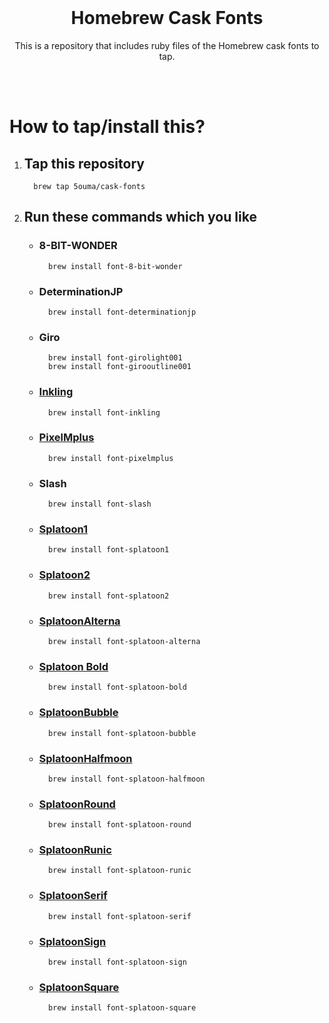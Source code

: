 <br>

<h1 align="center">Homebrew Cask Fonts</h1>
<p align="center">This is a repository that includes ruby files of the Homebrew cask fonts to tap.</p>

<br><br>

# How to tap/install this?

1.  ## Tap this repository

    ```shell
      brew tap 5ouma/cask-fonts
    ```

2.  ## Run these commands which you like

    -   ### 8-BIT-WONDER

        ```shell
          brew install font-8-bit-wonder
        ```

    -   ### DeterminationJP

        ```shell
          brew install font-determinationjp
        ```

    -   ### Giro

        ```shell
          brew install font-girolight001
          brew install font-girooutline001
        ```

    -   ### [Inkling](https://frozenpandaman.github.io/inkling.html)

        ```shell
          brew install font-inkling
        ```

    -   ### [PixelMplus](https://itouhiro.hatenablog.com/entry/20130602/font)

        ```shell
          brew install font-pixelmplus
        ```

    -   ### Slash

        ```shell
          brew install font-slash
        ```

    -   ### [Splatoon1](https://frozenpandaman.github.io/inkling.html)

        ```shell
          brew install font-splatoon1
        ```

    -   ### [Splatoon2](https://frozenpandaman.github.io/inkling.html)

        ```shell
          brew install font-splatoon2
        ```

    -   ### [SplatoonAlterna](https://twitter.com/ardnin_/status/1535737230949490695)

        ```shell
          brew install font-splatoon-alterna
        ```

    -   ### [Splatoon Bold](https://twitter.com/ardnin_/status/1535737230949490695)

        ```shell
          brew install font-splatoon-bold
        ```

    -   ### [SplatoonBubble](https://twitter.com/ardnin_/status/1535737230949490695)

        ```shell
          brew install font-splatoon-bubble
        ```

    -   ### [SplatoonHalfmoon](https://twitter.com/ardnin_/status/1535737230949490695)

        ```shell
          brew install font-splatoon-halfmoon
        ```

    -   ### [SplatoonRound](https://twitter.com/ardnin_/status/1535737230949490695)

        ```shell
          brew install font-splatoon-round
        ```

    -   ### [SplatoonRunic](https://twitter.com/ardnin_/status/1535737230949490695)

        ```shell
          brew install font-splatoon-runic
        ```

    -   ### [SplatoonSerif](https://twitter.com/ardnin_/status/1535737230949490695)

        ```shell
          brew install font-splatoon-serif
        ```

    -   ### [SplatoonSign](https://twitter.com/ardnin_/status/1535737230949490695)

        ```shell
          brew install font-splatoon-sign
        ```

    -   ### [SplatoonSquare](https://twitter.com/ardnin_/status/1535737230949490695)

        ```shell
          brew install font-splatoon-square
        ```
